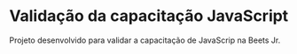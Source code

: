 # Validação da capacitação JavaScript
Projeto desenvolvido para validar a capacitação de JavaScrip na Beets Jr.

